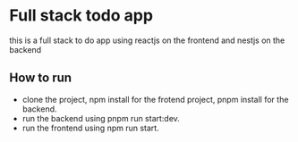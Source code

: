 # Full stack todo app

this is a full stack to do app using reactjs on the frontend and nestjs on the backend

## How to run

- clone the project, npm install for the frotend project, pnpm install for the backend.
- run the backend using pnpm run start:dev.
- run the frontend using npm run start.
